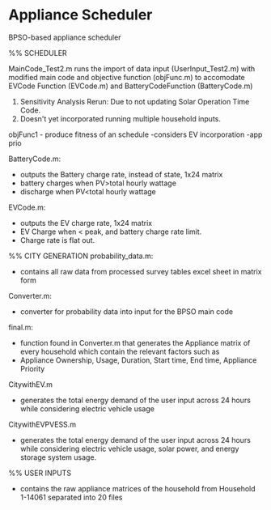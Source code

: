# Appliance Scheduler
BPSO-based appliance scheduler

%% SCHEDULER

MainCode_Test2.m runs the import of data input (UserInput_Test2.m) with modified main code and objective function (objFunc.m) to accomodate EVCode Function (EVCode.m) and BatteryCodeFunction (BatteryCode.m)

1. Sensitivity Analysis Rerun: Due to not updating Solar Operation Time Code.
2. Doesn't yet incorporated running multiple household inputs. 

objFunc1 - produce fitness of an schedule
  -considers EV incorporation
  -app prio

BatteryCode.m:
- outputs the Battery charge rate, instead of state, 1x24 matrix
- battery charges when PV>total hourly wattage
- discharge when PV<total hourly wattage 

EVCode.m:
- outputs the EV charge rate, 1x24 matrix
- EV Charge when < peak, and battery charge rate limit.
- Charge rate is flat out.

%% CITY GENERATION
probability_data.m:
- contains all raw data from processed survey tables excel sheet in matrix form

Converter.m:
- converter for probability data into input for the BPSO main code

final.m:
- function found in Converter.m that generates the Appliance matrix of every household which contain the relevant factors such as
- Appliance Ownership, Usage, Duration, Start time, End time, Appliance Priority

CitywithEV.m
- generates the total energy demand of the user input across 24 hours while considering electric vehicle usage

CitywithEVPVESS.m
- generates the total energy demand of the user input across 24 hours while considering electric vehicle usage, solar power, and energy storage system usage.

%% USER INPUTS
- contains the raw appliance matrices of the household from Household 1-14061 separated into 20 files

